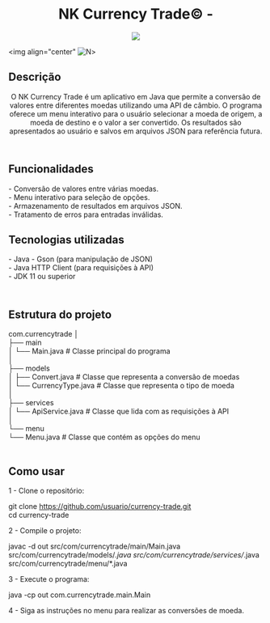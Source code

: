 <h1 align="center"> NK Currency Trade© - </h1>

<p align="center">
<img loading="lazy" src="http://img.shields.io/static/v1?label=STATUS&message=EM%20DESENVOLVIMENTO&color=GREEN&style=for-the-badge"/>
</p>

<img align="center" ![N](https://github.com/user-attachments/assets/2793ebb1-9fad-4a54-a9d6-fc3f854375ee)>

<h2>
  Descrição <br>
</h2>

<p align="center">
O NK Currency Trade é um aplicativo em Java que permite a conversão de valores entre diferentes moedas utilizando uma API de câmbio. O programa oferece um menu interativo para o usuário selecionar a moeda de origem, a moeda de destino e o valor a ser convertido. Os resultados são apresentados ao usuário e salvos em arquivos JSON para referência futura.
</p>

<h2>
  <br>Funcionalidades<br>
</h2>

<p>
  - Conversão de valores entre várias moedas.<br>
  - Menu interativo para seleção de opções.<br>
  - Armazenamento de resultados em arquivos JSON.<br>
  - Tratamento de erros para entradas inválidas.
</p>

<h2>
  Tecnologias utilizadas<br>
</h2>

<p>
  - Java
  - Gson (para manipulação de JSON)<br>
  - Java HTTP Client (para requisições à API)<br>
  - JDK 11 ou superior
</p>

<h2>
  <br>Estrutura do projeto<br>
</h2>

<p>
  com.currencytrade
  │<br>
  ├── main<br>
  │   └── Main.java             # Classe principal do programa<br>
  │<br>
  ├── models<br>
  │   ├── Convert.java          # Classe que representa a conversão de moedas<br>
  │   └── CurrencyType.java     # Classe que representa o tipo de moeda<br>
  │<br>
  ├── services<br>
  │   └── ApiService.java       # Classe que lida com as requisições à API<br>
  │<br>
  └── menu<br>
      └── Menu.java             # Classe que contém as opções do menu <br><br>
</p>

<h2>
  Como usar <br>
</h2>

<p>
  1 - Clone o repositório:<br>
  
  git clone https://github.com/usuario/currency-trade.git<br>
  cd currency-trade
  
  2 - Compile o projeto:<br>
  
  javac -d out src/com/currencytrade/main/Main.java src/com/currencytrade/models/*.java src/com/currencytrade/services/*.java src/com/currencytrade/menu/*.java<br>
  
  3 - Execute o programa:<br>
  
  java -cp out com.currencytrade.main.Main<br>
  
  4 - Siga as instruções no menu para realizar as conversões de moeda.<br>
</p>


